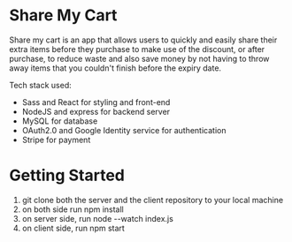 # Share My Cart

Share my cart is an app that allows users to quickly and easily share their extra items before they purchase to make use of the discount, or after purchase, to reduce waste and also save money by not having to throw away items that you couldn't finish before the expiry date.


Tech stack used:
- Sass and React for styling and front-end 
- NodeJS and express for backend server
- MySQL for database
- OAuth2.0 and Google Identity service for authentication
- Stripe for payment


# Getting Started
1. git clone both the server and the client repository to your local machine
2. on both side run npm install
3. on server side, run node --watch index.js 
4. on client side, run npm start
